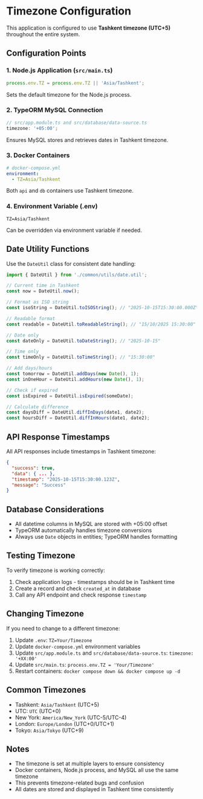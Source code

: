 # Timezone Configuration

This application is configured to use **Tashkent timezone (UTC+5)** throughout the entire system.

## Configuration Points

### 1. Node.js Application (`src/main.ts`)

```typescript
process.env.TZ = process.env.TZ || 'Asia/Tashkent';
```

Sets the default timezone for the Node.js process.

### 2. TypeORM MySQL Connection

```typescript
// src/app.module.ts and src/database/data-source.ts
timezone: '+05:00';
```

Ensures MySQL stores and retrieves dates in Tashkent timezone.

### 3. Docker Containers

```yaml
# docker-compose.yml
environment:
  - TZ=Asia/Tashkent
```

Both `api` and `db` containers use Tashkent timezone.

### 4. Environment Variable (.env)

```env
TZ=Asia/Tashkent
```

Can be overridden via environment variable if needed.

## Date Utility Functions

Use the `DateUtil` class for consistent date handling:

```typescript
import { DateUtil } from './common/utils/date.util';

// Current time in Tashkent
const now = DateUtil.now();

// Format as ISO string
const isoString = DateUtil.toISOString(); // "2025-10-15T15:30:00.000Z"

// Readable format
const readable = DateUtil.toReadableString(); // "15/10/2025 15:30:00"

// Date only
const dateOnly = DateUtil.toDateString(); // "2025-10-15"

// Time only
const timeOnly = DateUtil.toTimeString(); // "15:30:00"

// Add days/hours
const tomorrow = DateUtil.addDays(new Date(), 1);
const inOneHour = DateUtil.addHours(new Date(), 1);

// Check if expired
const isExpired = DateUtil.isExpired(someDate);

// Calculate difference
const daysDiff = DateUtil.diffInDays(date1, date2);
const hoursDiff = DateUtil.diffInHours(date1, date2);
```

## API Response Timestamps

All API responses include timestamps in Tashkent timezone:

```json
{
  "success": true,
  "data": { ... },
  "timestamp": "2025-10-15T15:30:00.123Z",
  "message": "Success"
}
```

## Database Considerations

- All datetime columns in MySQL are stored with +05:00 offset
- TypeORM automatically handles timezone conversions
- Always use `Date` objects in entities; TypeORM handles formatting

## Testing Timezone

To verify timezone is working correctly:

1. Check application logs - timestamps should be in Tashkent time
2. Create a record and check `created_at` in database
3. Call any API endpoint and check response `timestamp`

## Changing Timezone

If you need to change to a different timezone:

1. Update `.env`: `TZ=Your/Timezone`
2. Update `docker-compose.yml` environment variables
3. Update `src/app.module.ts` and `src/database/data-source.ts`: `timezone: '+XX:00'`
4. Update `src/main.ts`: `process.env.TZ = 'Your/Timezone'`
5. Restart containers: `docker compose down && docker compose up -d`

## Common Timezones

- Tashkent: `Asia/Tashkent` (UTC+5)
- UTC: `UTC` (UTC+0)
- New York: `America/New_York` (UTC-5/UTC-4)
- London: `Europe/London` (UTC+0/UTC+1)
- Tokyo: `Asia/Tokyo` (UTC+9)

## Notes

- The timezone is set at multiple layers to ensure consistency
- Docker containers, Node.js process, and MySQL all use the same timezone
- This prevents timezone-related bugs and confusion
- All dates are stored and displayed in Tashkent time consistently




